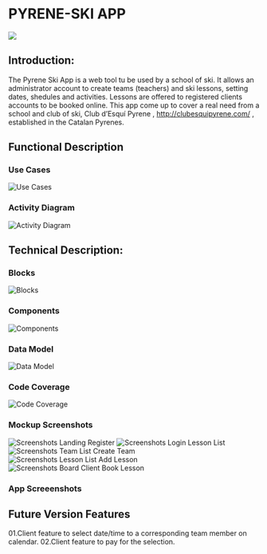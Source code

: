 # PYRENE-SKI APP

![](images/skiordie.gif)

## Introduction:

The Pyrene Ski App is a web tool tu be used by a school of ski. It allows an administrator account to create teams (teachers) and ski lessons, setting dates, shedules and activities. Lessons are offered to registered clients accounts to be booked online. This app come up to cover a real need from a school and club of ski, Club d’Esquí Pyrene , http://clubesquipyrene.com/ , established in the Catalan Pyrenes. 


## Functional Description

### Use Cases

![Use Cases](images/ps-usecases.png)

### Activity Diagram

![Activity Diagram](images/ps-activity-diagram.png)


## Technical Description:

### Blocks

![Blocks](images/ps-block-diagram.png)

### Components

![Components](images/ps-components-diagram.png)

### Data Model

![Data Model](images/ps-data-model.png)

### Code Coverage

![Code Coverage](images/coverage.png)

### Mockup Screenshots

![Screenshots Landing Register ](images/ps_mu_landing_register.png)
![Screenshots Login Lesson List](images/ps_mu_login_boardadmin.png)
![Screenshots Team List Create Team](images/ps_mu_teamlist_createteam.png)
![Screenshots Lesson List Add Lesson](images/ps_mu_addlesson_lessonlist.png)
![Screenshots Board Client Book Lesson](images/ps_mu_boardclient_booklesson.png)

### App Screeenshots



## Future Version Features

01.Client feature to select date/time to a corresponding team member on calendar.
02.Client feature to pay for the selection. 